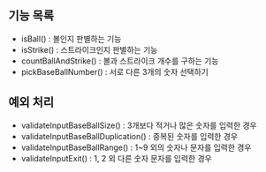 ## 기능 목록 
- isBall() : 볼인지 판별하는 기능
- isStrike() : 스트라이크인지 판별하는 기능
- countBallAndStrike() : 볼과 스트라이크 개수를 구하는 기능
- pickBaseBallNumber() : 서로 다른 3개의 숫자 선택하기


## 예외 처리
- validateInputBaseBallSize() : 3개보다 적거나 많은 숫자를 입력한 경우
- validateInputBaseBallDuplication() : 중복된 숫자를 입력한 경우
- validateInputBaseBallRange() : 1~9 외의 숫자나 문자를 입력한 경우
- validateInputExit() : 1, 2 외 다른 숫자 문자를 입력한 경우